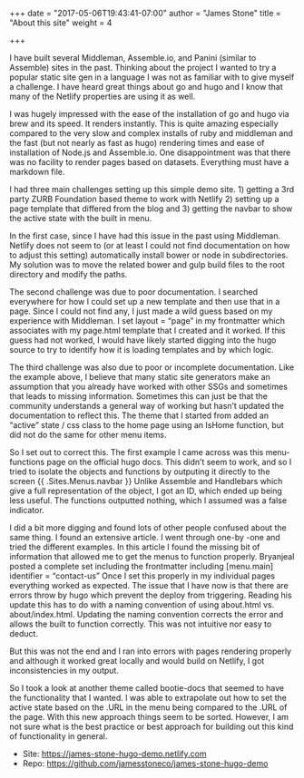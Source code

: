 +++
date = "2017-05-06T19:43:41-07:00"
author = "James Stone"
title = "About this site"
weight = 4

+++

I have built several Middleman, Assemble.io, and Panini (similar to Assemble) sites in the past. Thinking about the project I wanted to try a popular static site gen in a language I was not as familiar with to give myself a challenge. I have heard great things about go and hugo and I know that many of the Netlify properties are using it as well.

I was hugely impressed with the ease of the installation of go and hugo via brew and its speed. It renders instantly. This is quite amazing especially compared to the very slow and complex installs of ruby and middleman and the fast (but not nearly as fast as hugo) rendering times and ease of installation of Node.js and Assemble.io. One disappointment was that there was no facility to render pages based on datasets. Everything must have a markdown file.

I had three main challenges setting up this simple demo site. 1) getting a 3rd party ZURB Foundation based theme to work with Netlify 2) setting up a page template that differed from the blog and 3) getting the navbar to show the active state with the built in menu.

In the first case, since I have had this issue in the past using Middleman. Netlify does not seem to (or at least I could not find documentation on how to adjust this setting) automatically install bower or node in subdirectories. My solution was to move the related bower and gulp build files to the root directory and modify the paths.

The second challenge was due to poor documentation. I searched everywhere for how I could set up a new template and then use that in a page. Since I could not find any, I just made a wild guess based on my experience with Middleman. I set layout = “page” in my frontmatter which associates with my page.html template that I created and it worked. If this guess had not worked, I would have likely started digging into the hugo source to try to identify how it is loading templates and by which logic.

The third challenge was also due to poor or incomplete documentation. Like the example above, I believe that many static site generators make an assumption that you already have worked with other SSGs and sometimes that leads to missing information. Sometimes this can just be that the community understands a general way of working but hasn’t updated the documentation to reflect this. The theme that I started from added an “active” state / css class to the home page using an IsHome function, but did not do the same for other menu items.

So I set out to correct this. The first example I came across was this menu-functions page on the official hugo docs. This didn’t seem to work, and so I tried to isolate the objects and functions by outputing it directly to the screen {{ .Sites.Menus.navbar }} Unlike Assemble and Handlebars which give a full representation of the object, I got an ID, which ended up being less useful. The functions outputted nothing, which I assumed was a false indicator.

I did a bit more digging and found lots of other people confused about the same thing. I found an extensive article. I went through one-by -one and tried the different examples. In this article I found the missing bit of information that allowed me to get the menus to function properly. Bryanjeal posted a complete set including the frontmatter including [menu.main] identifier = “contact-us” Once I set this properly in my individual pages everything worked as expected. The issue that I have now is that there are errors throw by hugo which prevent the deploy from triggering. Reading his update this has to do with a naming convention of using about.html vs. about/index.html. Updating the naming convention corrects the error and allows the built to function correctly. This was not intuitive nor easy to deduct.

But this was not the end and I ran into errors with pages rendering properly and although it worked great locally and would build on Netlify, I got inconsistencies in my output.

So I took a look at another theme called bootie-docs that seemed to have the functionality that I wanted. I was able to extrapolate out how to set the active state based on the .URL in the menu being compared to the .URL of the page. With this new approach things seem to be sorted. However, I am not sure what is the best practice or best approach for building out this kind of functionality in general.

 - Site: https://james-stone-hugo-demo.netlify.com
 - Repo: https://github.com/jamesstoneco/james-stone-hugo-demo
